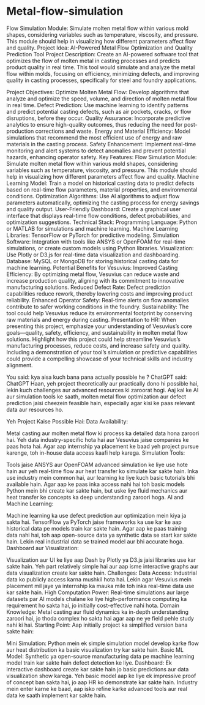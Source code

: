 # Metal-flow-simulation
Flow Simulation Module: Simulate molten metal flow within various mold shapes, considering variables such as temperature, viscosity, and pressure. This module should help in visualizing how different parameters affect flow and quality.
Project Idea: AI-Powered Metal Flow Optimization and Quality Prediction Tool
Project Description:
Create an AI-powered software tool that optimizes the flow of molten metal in casting processes and predicts product quality in real time. This tool would simulate and analyze the metal flow within molds, focusing on efficiency, minimizing defects, and improving quality in casting processes, specifically for steel and foundry applications.

Project Objectives:
Optimize Molten Metal Flow: Develop algorithms that analyze and optimize the speed, volume, and direction of molten metal flow in real time.
Defect Prediction: Use machine learning to identify patterns and predict potential casting defects, such as air pockets, cracks, or flow disruptions, before they occur.
Quality Assurance: Incorporate predictive analytics to ensure high-quality outcomes, thus reducing the need for post-production corrections and waste.
Energy and Material Efficiency: Model simulations that recommend the most efficient use of energy and raw materials in the casting process.
Safety Enhancement: Implement real-time monitoring and alert systems to detect anomalies and prevent potential hazards, enhancing operator safety.
Key Features:
Flow Simulation Module: Simulate molten metal flow within various mold shapes, considering variables such as temperature, viscosity, and pressure. This module should help in visualizing how different parameters affect flow and quality.
Machine Learning Model: Train a model on historical casting data to predict defects based on real-time flow parameters, material properties, and environmental conditions.
Optimization Algorithms: Use AI algorithms to adjust flow parameters automatically, optimizing the casting process for energy savings and quality output.
User-Friendly Dashboard: Create a graphical user interface that displays real-time flow conditions, defect probabilities, and optimization suggestions.
Technical Stack:
Programming Language: Python or MATLAB for simulations and machine learning.
Machine Learning Libraries: TensorFlow or PyTorch for predictive modeling.
Simulation Software: Integration with tools like ANSYS or OpenFOAM for real-time simulations, or create custom models using Python libraries.
Visualization: Use Plotly or D3.js for real-time data visualization and dashboarding.
Database: MySQL or MongoDB for storing historical casting data for machine learning.
Potential Benefits for Vesuvius:
Improved Casting Efficiency: By optimizing metal flow, Vesuvius can reduce waste and increase production quality, aligning with its commitment to innovative manufacturing solutions.
Reduced Defect Rate: Defect prediction capabilities reduce rework, thereby lowering costs and improving product reliability.
Enhanced Operator Safety: Real-time alerts on flow anomalies contribute to safer working conditions in the foundry.
Sustainability: The tool could help Vesuvius reduce its environmental footprint by conserving raw materials and energy during casting.
Presentation to HR:
When presenting this project, emphasize your understanding of Vesuvius’s core goals—quality, safety, efficiency, and sustainability in molten metal flow solutions. Highlight how this project could help streamline Vesuvius’s manufacturing processes, reduce costs, and increase safety and quality. Including a demonstration of your tool’s simulation or predictive capabilities could provide a compelling showcase of your technical skills and industry alignment.






You said:
kya aisa kuch bana pana actually possible he ?
ChatGPT said:
ChatGPT
Haan, yeh project theoretically aur practically dono hi possible hai, lekin kuch challenges aur advanced resources ki zaroorat hogi. Aaj kal ke AI aur simulation tools ke saath, molten metal flow optimization aur defect prediction jaisi cheezein feasible hain, especially agar kisi ke paas relevant data aur resources ho.

Yeh Project Kaise Possible Hai:
Data Availability:

Metal casting aur molten metal flow ki process ka detailed data hona zaroori hai. Yeh data industry-specific hota hai aur Vesuvius jaise companies ke paas hota hai. Agar aap internship ya placement ke baad yeh project pursue karenge, toh in-house data access kaafi help karega.
Simulation Tools:

Tools jaise ANSYS aur OpenFOAM advanced simulation ke liye use hote hain aur yeh real-time flow aur heat transfer ko simulate kar sakte hain. Inka use industry mein common hai, aur learning ke liye kuch basic tutorials bhi available hain.
Agar aap ke paas inka access nahi hai toh basic models Python mein bhi create kar sakte hain, but uske liye fluid mechanics aur heat transfer ke concepts ka deep understanding zaroori hoga.
AI and Machine Learning:

Machine learning ka use defect prediction aur optimization mein kiya ja sakta hai. TensorFlow ya PyTorch jaise frameworks ka use kar ke aap historical data pe models train kar sakte hain.
Agar aap ke paas training data nahi hai, toh aap open-source data ya synthetic data se start kar sakte hain. Lekin real industrial data se trained model aur bhi accurate hoga.
Dashboard aur Visualization:

Visualization aur UI ke liye aap Dash by Plotly ya D3.js jaisi libraries use kar sakte hain. Yeh part relatively simple hai aur aap isme interactive graphs aur data visualization create kar sakte hain.
Challenges:
Data Access: Industrial data ko publicly access karna mushkil hota hai. Lekin agar Vesuvius mein placement mil jaye ya internship ka mauka mile toh inka real-time data use kar sakte hain.
High Computation Power: Real-time simulations aur large datasets par AI models chalane ke liye high-performance computing ka requirement ho sakta hai, jo initially cost-effective nahi hota.
Domain Knowledge: Metal casting aur fluid dynamics ka in-depth understanding zaroori hai, jo thoda complex ho sakta hai agar aap ne ye field pehle study nahi ki hai.
Starting Point:
Aap initially project ka simplified version bana sakte hain:

Mini Simulation: Python mein ek simple simulation model develop karke flow aur heat distribution ka basic visualization try kar sakte hain.
Basic ML Model: Synthetic ya open-source manufacturing data pe machine learning model train kar sakte hain defect detection ke liye.
Dashboard: Ek interactive dashboard create kar sakte hain jo basic predictions aur data visualization show karega.
Yeh basic model aap ke liye ek impressive proof of concept ban sakta hai, jo aap HR ko demonstrate kar sakte hain. Industry mein enter karne ke baad, aap isko refine karke advanced tools aur real data ke saath implement kar sakte hain.
